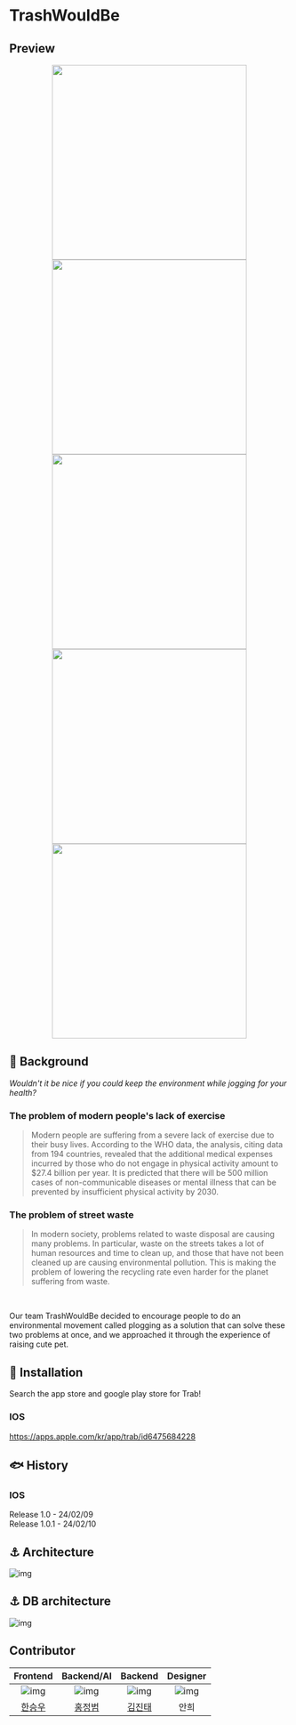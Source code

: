 # TrashWouldBe

## Preview
<p align="center">
  <img src="https://is1-ssl.mzstatic.com/image/thumb/PurpleSource116/v4/68/f0/93/68f093c2-99c5-73be-4163-a109ccf2a8db/066fed53-5865-4acc-ad39-4b860d605d4b_Frame_3477.png/460x0w.webp" width="350"/> 
  <img src="https://is1-ssl.mzstatic.com/image/thumb/PurpleSource116/v4/9f/ad/fa/9fadfa4a-19fc-3319-fe6b-4410fda2cd84/711b35f6-208d-496f-a335-0d7bbc204a0c_Frame_3478.png/460x0w.webp" width="350"/> 
  <img src="https://is1-ssl.mzstatic.com/image/thumb/PurpleSource126/v4/4e/77/90/4e77904a-9317-135f-2ab0-65263f9d1b1e/e0606965-c43e-4730-9720-d61f8d65bbda_Frame_3479.png/460x0w.webp" width="350"/> 
  <img src="https://is1-ssl.mzstatic.com/image/thumb/PurpleSource126/v4/fc/64/a7/fc64a769-4868-b0a6-8205-307790d7da5b/16051cf6-f0d3-44d4-899d-e0013c3f3575_Frame_3480.png/460x0w.webp" width="350"/> 
  <img src="https://is1-ssl.mzstatic.com/image/thumb/PurpleSource116/v4/33/e7/b5/33e7b57f-55d7-c55b-8619-70a02a23eea6/f8a0b537-8069-48c0-bb1d-3ed87170b957_Frame_3481.png/460x0w.webp" width="350"/>
</p>

## :satellite: Background

_Wouldn't it be nice if you could keep the environment while jogging for your health?_

### The problem of modern people's lack of exercise

> Modern people are suffering from a severe lack of exercise due to their busy lives. According to the WHO data, the analysis, citing data from 194 countries, revealed that the additional medical expenses incurred by those who do not engage in physical activity amount to $27.4 billion per year. It is predicted that there will be 500 million cases of non-communicable diseases or mental illness that can be prevented by insufficient physical activity by 2030.

### The problem of street waste

> In modern society, problems related to waste disposal are causing many problems. In particular, waste on the streets takes a lot of human resources and time to clean up, and those that have not been cleaned up are causing environmental pollution. This is making the problem of lowering the recycling rate even harder for the planet suffering from waste.

<br>

Our team TrashWouldBe decided to encourage people to do an environmental movement called plogging as a solution that can solve these two problems at once, and we approached it through the experience of raising cute pet.

## :dolphin: Installation

Search the app store and google play store for Trab!

### IOS
https://apps.apple.com/kr/app/trab/id6475684228

## :fish: History

### IOS
Release 1.0 - 24/02/09<br>
Release 1.0.1 - 24/02/10

## :anchor: Architecture

![img](https://cdn.discordapp.com/attachments/1156230299202625608/1204342524534063114/2024-02-06_5.27.06.png?ex=65d46261&is=65c1ed61&hm=210aadb3e229247e9d317b9119f3a98077325c3f54221b8da95087800b915936&)

## :anchor: DB architecture

![img](https://cdn.discordapp.com/attachments/1156230299202625608/1204342767191326801/2024-02-06_5.28.04.png?ex=65d4629b&is=65c1ed9b&hm=d7230f1166dec0849207f9771291b32a266071ee96465e5d90c1fc84881cc5fe&)

## Contributor

Frontend|Backend/AI|Backend|Designer
:---:|:---:|:---:|:---:
![img](https://cdn.discordapp.com/attachments/1156230299202625608/1204345904581312532/1.png?ex=65d46587&is=65c1f087&hm=5644f1bf7a0d6e1fc1a9da9ffc71869e08da9c478b27ec4769c05dcfd499aa35&)|![img](https://cdn.discordapp.com/attachments/1156230299202625608/1204345905042423848/2.png?ex=65d46587&is=65c1f087&hm=bf8d48e32c8f0fe4ae3b44b3ad3ea4c837a34074decab3a115699b2109cd97c6&)|![img](https://cdn.discordapp.com/attachments/1156230299202625608/1204345905478766623/3.jpeg?ex=65d46587&is=65c1f087&hm=ad52fb2ec0cfa25d0b2dda4bcc68986ab87b4bdf1a18eb48f02192e1f399b899&)|![img](https://cdn.discordapp.com/attachments/1156230299202625608/1204345906225221702/4.png?ex=65d46587&is=65c1f087&hm=667cb22dfbab0d056c1ff86f020b68bb7f3f368c4c8744099cc2a7233c0baa24&)
[한승우](https://github.com/saewoohan)|[홍정범](https://github.com/hjeongb0320)|[김진태](https://github.com/KimJinTae1)|안희
